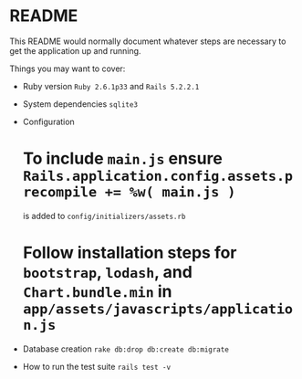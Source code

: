 # README

This README would normally document whatever steps are necessary to get the
application up and running.

Things you may want to cover:

* Ruby version
 `Ruby 2.6.1p33` and `Rails 5.2.2.1`

* System dependencies
  `sqlite3`

* Configuration
  # To include `main.js` ensure `Rails.application.config.assets.precompile += %w( main.js )`
  is added to `config/initializers/assets.rb`
  # Follow installation steps for `bootstrap`, `lodash`, and `Chart.bundle.min` in `app/assets/javascripts/application.js`

* Database creation
  `rake db:drop db:create db:migrate`

* How to run the test suite
  `rails test -v`
